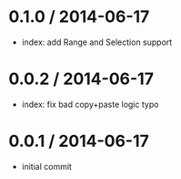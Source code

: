 
0.1.0 / 2014-06-17
==================

  * index: add Range and Selection support

0.0.2 / 2014-06-17
==================

  * index: fix bad copy+paste logic typo

0.0.1 / 2014-06-17
==================

  * initial commit
